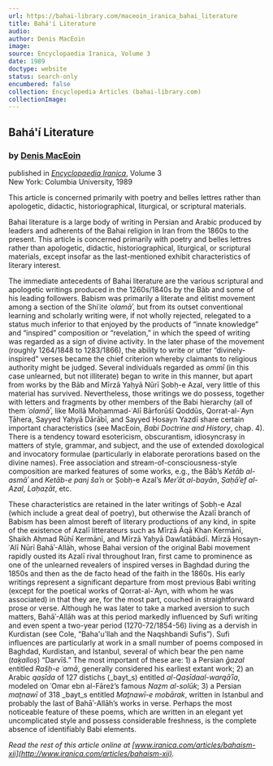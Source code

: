 ```yaml
---
url: https://bahai-library.com/maceoin_iranica_bahai_literature
title: Bahá'í Literature
audio: 
author: Denis MacEoin
image: 
source: Encyclopaedia Iranica, Volume 3
date: 1989
doctype: website
status: search-only
encumbered: false
collection: Encyclopedia Articles (bahai-library.com)
collectionImage: 
---
```



## Bahá'í Literature

### by [Denis MacEoin](https://bahai-library.com/author/Denis+MacEoin)

published in [_Encyclopaedia Iranica_](https://bahai-library.com/series/Encyclopaedia%20Iranica), Volume 3  
New York: Columbia University, 1989


This article is concerned primarily with poetry and belles lettres rather than apologetic, didactic, historiographical, liturgical, or scriptural materials.

Bahai literature is a large body of writing in Persian and Arabic produced by leaders and adherents of the Bahai religion in Iran from the 1860s to the present. This article is concerned primarily with poetry and belles lettres rather than apologetic, didactic, historiographical, liturgical, or scriptural materials, except insofar as the last-mentioned exhibit characteristics of literary interest.

The immediate antecedents of Bahai literature are the various scriptural and apologetic writings produced in the 1260s/1840s by the Bāb and some of his leading followers. Babism was primarily a literate and elitist movement among a section of the Shiʿite _ʿolamāʾ_, but from its outset conventional learning and scholarly writing were, if not wholly rejected, relegated to a status much inferior to that enjoyed by the products of “innate knowledge” and “inspired” composition or “revelation,” in which the speed of writing was regarded as a sign of divine activity. In the later phase of the movement (roughly 1264/1848 to 1283/1866), the ability to write or utter “divinely-inspired” verses became the chief criterion whereby claimants to religious authority might be judged. Several individuals regarded as _ommī_ (in this case unlearned, but not illiterate) began to write in this manner, but apart from works by the Bāb and Mīrzā Yaḥyā Nūrī Ṣobḥ-e Azal, very little of this material has survived. Nevertheless, those writings we do possess, together with letters and fragments by other members of the Babi hierarchy (all of them _ʿolamāʾ_, like Mollā Moḥammad-ʿAlī Bārforūšī Qoddūs, Qorrat-al-ʿAyn Ṭāhera, Sayyed Yaḥyā Dārābī, and Sayyed Ḥosayn Yazdī share certain important characteristics (see MacEoin, _Babi Doctrine and History_, chap. 4). There is a tendency toward esotericism, obscurantism, idiosyncrasy in matters of style, grammar, and subject, and the use of extended doxological and invocatory formulae (particularly in elaborate perorations based on the divine names). Free association and stream-of-consciousness-style composition are marked features of some works, e.g., the Bāb’s _Ketāb al-asmāʾ_ and _Ketāb-e panj šaʾn_ or Ṣobḥ-e Azal’s _Merʾāt al-bayān_, _Ṣaḥāʾef al-Azal_, _Laḥaẓāt_, etc.

These characteristics are retained in the later writings of Ṣobḥ-e Azal (which include a great deal of poetry), but otherwise the Azalī branch of Babism has been almost bereft of literary productions of any kind, in spite of the existence of Azalī litterateurs such as Mīrzā Āqā Khan Kermānī, Shaikh Aḥmad Rūḥī Kermānī, and Mīrzā Yaḥyā Dawlatābādī. Mīrzā Ḥosayn-ʿAlī Nūrī Bahāʾ-Allāh, whose Bahai version of the original Babi movement rapidly ousted its Azalī rival throughout Iran, first came to prominence as one of the unlearned revealers of inspired verses in Baghdad during the 1850s and then as the de facto head of the faith in the 1860s. His early writings represent a significant departure from most previous Babi writing (except for the poetical works of Qorrat-al-ʿAyn, with whom he was associated) in that they are, for the most part, couched in straightforward prose or verse. Although he was later to take a marked aversion to such matters, Bahāʾ-Allāh was at this period markedly influenced by Sufi writing and even spent a two-year period (1270-72/1854-56) living as a dervish in Kurdistan (see Cole, “Baha'u’llah and the Naqshbandi Sufis”). Sufi influences are particularly at work in a small number of poems composed in Baghdad, Kurdistan, and Istanbul, several of which bear the pen name (_taḵalloṣ_) “Darvīš.” The most important of these are: 1) a Persian _ḡazal_ entitled _Rašḥ-e ʿamā_, generally considered his earliest extant work; 2) an Arabic _qaṣīda_ of 127 distichs (_bayt_s) entitled _al-Qaṣīdaal-warqāʾīa_, modeled on ʿOmar ebn al-Fāreż’s famous _Naẓm al-solūk_; 3) a Persian _maṯnawī_ of 318 _bayt_s entitled _Maṯnawī-e mobārak_, written in Istanbul and probably the last of Bahāʾ-Allāh’s works in verse. Perhaps the most noticeable feature of these poems, which are written in an elegant yet uncomplicated style and possess considerable freshness, is the complete absence of identifiably Babi elements.

  
_Read the rest of this article online at [www.iranica.com/articles/bahaism-xii](http://www.iranica.com/articles/bahaism-xii)._